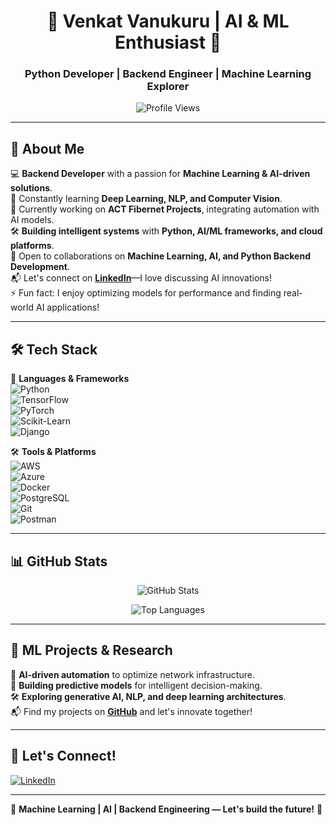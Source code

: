 <h1 align="center">🚀 Venkat Vanukuru | AI & ML Enthusiast 🚀</h1>
<h3 align="center">Python Developer | Backend Engineer | Machine Learning Explorer</h3>

<p align="center">
  <img src="https://komarev.com/ghpvc/?username=vvenkat15-git&label=Profile%20views&color=0e75b6&style=flat" alt="Profile Views"/>
</p>

---

## 🌟 About Me  
💻 **Backend Developer** with a passion for **Machine Learning & AI-driven solutions**.  
🧠 Constantly learning **Deep Learning, NLP, and Computer Vision**.  
🔬 Currently working on **ACT Fibernet Projects**, integrating automation with AI models.  
🛠 **Building intelligent systems** with **Python, AI/ML frameworks, and cloud platforms**.  
🤝 Open to collaborations on **Machine Learning, AI, and Python Backend Development**.  
📬 Let's connect on **[LinkedIn](https://linkedin.com/in/venkat-vanukuru)**—I love discussing AI innovations!  
⚡ Fun fact: I enjoy optimizing models for performance and finding real-world AI applications!  

---

## 🛠 Tech Stack  
🚀 **Languages & Frameworks**  
![Python](https://img.shields.io/badge/-Python-blue?style=flat&logo=python)  
![TensorFlow](https://img.shields.io/badge/-TensorFlow-orange?style=flat&logo=tensorflow)  
![PyTorch](https://img.shields.io/badge/-PyTorch-red?style=flat&logo=pytorch)  
![Scikit-Learn](https://img.shields.io/badge/-Scikit--Learn-blue?style=flat&logo=scikitlearn)  
![Django](https://img.shields.io/badge/-Django-green?style=flat&logo=django)  

🛠 **Tools & Platforms**  
![AWS](https://img.shields.io/badge/-AWS-black?style=flat&logo=amazon-aws)  
![Azure](https://img.shields.io/badge/-Azure-blue?style=flat&logo=microsoft-azure)  
![Docker](https://img.shields.io/badge/-Docker-blue?style=flat&logo=docker)  
![PostgreSQL](https://img.shields.io/badge/-PostgreSQL-blue?style=flat&logo=postgresql)  
![Git](https://img.shields.io/badge/-Git-black?style=flat&logo=git)  
![Postman](https://img.shields.io/badge/-Postman-orange?style=flat&logo=postman)  

---

## 📊 GitHub Stats  
<p align="center">
  <img src="https://github-readme-stats.vercel.app/api?username=vvenkat15-git&show_icons=true&theme=tokyonight" alt="GitHub Stats"/>
</p>

<p align="center">
  <img src="https://github-readme-stats.vercel.app/api/top-langs?username=vvenkat15-git&show_icons=true&locale=en&layout=compact&theme=tokyonight" alt="Top Languages"/>
</p>

---

## 🧠 ML Projects & Research  
🚀 **AI-driven automation** to optimize network infrastructure.  
🔬 **Building predictive models** for intelligent decision-making.  
🛠 **Exploring generative AI, NLP, and deep learning architectures**.  
📬 Find my projects on **[GitHub](https://github.com/vvenkat15-git)** and let's innovate together!  

---

## 🔗 Let's Connect!  
<a href="https://linkedin.com/in/venkat-vanukuru">
  <img src="https://img.shields.io/badge/-LinkedIn-blue?style=flat&logo=linkedin" alt="LinkedIn"/>
</a>

---

🚀 **Machine Learning | AI | Backend Engineering — Let's build the future!** 🚀
